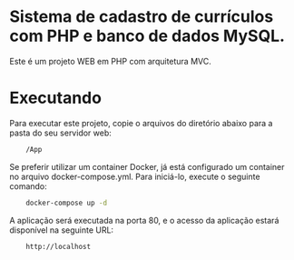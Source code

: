 # Sistema de cadastro de currículos com PHP e banco de dados MySQL.

Este é um projeto WEB em PHP com arquitetura MVC.


# Executando

Para executar este projeto, copie o arquivos do diretório abaixo para a pasta do seu servidor web:
```bash
    /App
```

Se preferir utilizar um container Docker, já está configurado um container no arquivo docker-compose.yml. 
Para iniciá-lo, execute o seguinte comando:

```bash
    docker-compose up -d
```

A aplicação será executada na porta 80, e o acesso da aplicação estará disponível na seguinte URL:

```bash
    http://localhost
```

